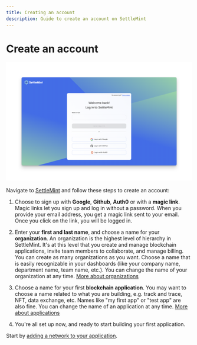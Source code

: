 ```yaml
---
title: Creating an account
description: Guide to create an account on SettleMint
---
```


# Create an account

![SignUp](../../../static/img/about-settlemint/sign-up.png)

Navigate to [SettleMint](https://console.settlemint.com/) and follow these steps to create an account:

1. Choose to sign up with **Google**, **Github**, **Auth0** or with a **magic link**.
   Magic links let you sign up and log in without a password. When you provide your email address, you get a magic link sent to your email. Once you click on the link, you will be logged in.

2. Enter your **first and last name**, and choose a name for your **organization**.
   An organization is the highest level of hierarchy in SettleMint. It's at this level that you create and manage blockchain applications, invite team members to collaborate, and manage billing. You can create as many organizations as you want. Choose a name that is easily recognizable in your dashboards (like your company name, department name, team name, etc.). You can change the name of your organization at any time. [More about organizations](2_about-organizations.md)

3. Choose a name for your first **blockchain application**.
   You may want to choose a name related to what you are building, e.g. track and trace, NFT, data exchange, etc. Names like "my first app" or "test app" are also fine. You can change the name of an application at any time. [More about applications](../../using-platform/0_create-an-application.md)

4. You're all set up now, and ready to start building your first application.

Start by [adding a network to your application](../../using-platform/1_add-a-network-to-an-application.md).

